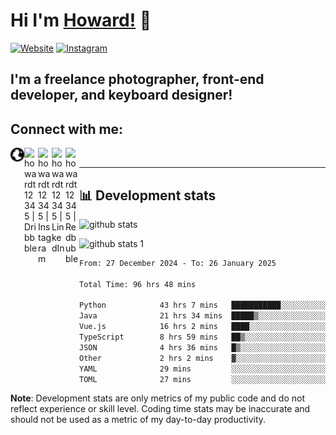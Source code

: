 # Hi I'm [Howard!][website] 👋

[![Website](https://img.shields.io/website?label=howardt12345.com&style=for-the-badge&url=https%3A%2F%2Fhowardt12345.com)](https://howardt12345.com)
[![Instagram](https://img.shields.io/badge/instagram-%23E4405F.svg?&style=for-the-badge&logo=instagram&logoColor=white)](https://instagram.com/howardt12345)

I'm a freelance photographer, front-end developer, and keyboard designer!
---

## Connect with me:

[<img align="left" alt="howardt12345.com" width="22px" src="https://raw.githubusercontent.com/iconic/open-iconic/master/svg/globe.svg" />][website]
[<img align="left" alt="howardt12345 | Dribbble" width="22px" src="https://cdn.jsdelivr.net/npm/simple-icons@v3/icons/dribbble.svg" />][dribbble]
[<img align="left" alt="howardt12345 | Instagram" width="22px" src="https://cdn.jsdelivr.net/npm/simple-icons@v3/icons/instagram.svg" />][instagram]
[<img align="left" alt="howardt12345 | LinkedIn" width="22px" src="https://cdn.jsdelivr.net/npm/simple-icons@v3/icons/linkedin.svg" />][linkedin]
[<img align="left" alt="howardt12345 | Redbubble" width="22px" src="https://cdn.jsdelivr.net/npm/simple-icons@v3/icons/redbubble.svg" />][redbubble]

<br />

---

## 📊 Development stats

![github stats](https://github-readme-stats.vercel.app/api?username=howardt12345&show_icons=true&hide_border=true&theme=dark&hide=contribs,issues)

![github stats 1](https://github-readme-stats.vercel.app/api/top-langs?username=howardt12345&langs_count=8&show_icons=true&hide_border=true&theme=dark&layout=compact)

<!--START_SECTION:waka-->

```txt
From: 27 December 2024 - To: 26 January 2025

Total Time: 96 hrs 48 mins

Python            43 hrs 7 mins   ███████████░░░░░░░░░░░░░░   43.62 %
Java              21 hrs 34 mins  █████▒░░░░░░░░░░░░░░░░░░░   21.82 %
Vue.js            16 hrs 2 mins   ████░░░░░░░░░░░░░░░░░░░░░   16.22 %
TypeScript        8 hrs 59 mins   ██▒░░░░░░░░░░░░░░░░░░░░░░   09.10 %
JSON              4 hrs 36 mins   █▒░░░░░░░░░░░░░░░░░░░░░░░   04.67 %
Other             2 hrs 2 mins    ▓░░░░░░░░░░░░░░░░░░░░░░░░   02.06 %
YAML              29 mins         ░░░░░░░░░░░░░░░░░░░░░░░░░   00.51 %
TOML              27 mins         ░░░░░░░░░░░░░░░░░░░░░░░░░   00.46 %
```

<!--END_SECTION:waka-->

**Note**: Development stats are only metrics of my public code and do not reflect experience or skill level. Coding time stats may be inaccurate and should not be used as a metric of my day-to-day productivity.

[website]: https://howardt12345.com
[dribbble]: https://dribbble.com/howardt12345
[instagram]: https://instagram.com/howardt12345
[linkedin]: https://linkedin.com/in/howardt12345
[redbubble]: https://www.redbubble.com/people/howardt12345/
